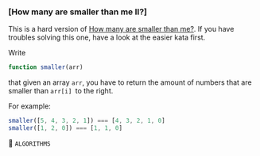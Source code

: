 ### [How many are smaller than me II?]

This is a hard version of [How many are smaller than me?](https://www.codewars.com/kata/56a1c074f87bc2201200002e). If you have troubles solving this one, have a look at the easier kata first.

Write
```js
function smaller(arr)
```
that given an array `arr`, you have to return the amount of numbers that are smaller than `arr[i] `to the right.

For example:
```js
smaller([5, 4, 3, 2, 1]) === [4, 3, 2, 1, 0]
smaller([1, 2, 0]) === [1, 1, 0]
```

:paperclip: `ALGORITHMS`